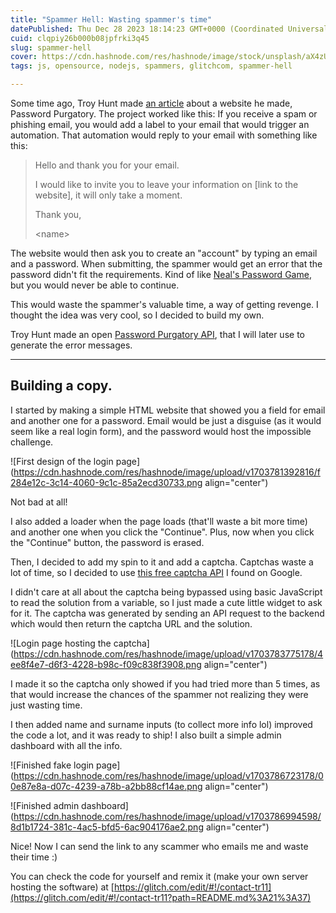```yaml
---
title: "Spammer Hell: Wasting spammer's time"
datePublished: Thu Dec 28 2023 18:14:23 GMT+0000 (Coordinated Universal Time)
cuid: clqpiy26b000b08jpfrki3q45
slug: spammer-hell
cover: https://cdn.hashnode.com/res/hashnode/image/stock/unsplash/aX4zU9Rp7jo/upload/955618aa7134b746db9a6024b1a13357.jpeg
tags: js, opensource, nodejs, spammers, glitchcom, spammer-hell

---
```


Some time ago, Troy Hunt made [an article](https://www.troyhunt.com/sending-spammers-to-password-purgatory-with-microsoft-power-automate-and-cloudflare-workers-kv/) about a website he made, Password Purgatory. The project worked like this: If you receive a spam or phishing email, you would add a label to your email that would trigger an automation. That automation would reply to your email with something like this:

> Hello and thank you for your email.
> 
> I would like to invite you to leave your information on \[link to the website\], it will only take a moment.
> 
> Thank you,
> 
> &lt;name&gt;

The website would then ask you to create an "account" by typing an email and a password. When submitting, the spammer would get an error that the password didn't fit the requirements. Kind of like [Neal's Password Game](https://neal.fun/password-game/), but you would never be able to continue.

This would waste the spammer's valuable time, a way of getting revenge. I thought the idea was very cool, so I decided to build my own.

Troy Hunt made an open [Password Purgatory API](https://passwordpurgatory.com/), that I will later use to generate the error messages.

---

## Building a copy.

I started by making a simple HTML website that showed you a field for email and another one for a password. Email would be just a disguise (as it would seem like a real login form), and the password would host the impossible challenge.

![First design of the login page](https://cdn.hashnode.com/res/hashnode/image/upload/v1703781392816/f284e12c-3c14-4060-9c1c-85a2ecd30733.png align="center")

Not bad at all!

I also added a loader when the page loads (that'll waste a bit more time) and another one when you click the "Continue". Plus, now when you click the "Continue" button, the password is erased.

Then, I decided to add my spin to it and add a captcha. Captchas waste a lot of time, so I decided to use [this free captcha API](https://rapidapi.com/MenesesGHZ/api/captcha-generator/) I found on Google.

I didn't care at all about the captcha being bypassed using basic JavaScript to read the solution from a variable, so I just made a cute little widget to ask for it. The captcha was generated by sending an API request to the backend which would then return the captcha URL and the solution.

![Login page hosting the captcha](https://cdn.hashnode.com/res/hashnode/image/upload/v1703783775178/4ee8f4e7-d6f3-4228-b98c-f09c838f3908.png align="center")

I made it so the captcha only showed if you had tried more than 5 times, as that would increase the chances of the spammer not realizing they were just wasting time.

I then added name and surname inputs (to collect more info lol) improved the code a lot, and it was ready to ship! I also built a simple admin dashboard with all the info.

![Finished fake login page](https://cdn.hashnode.com/res/hashnode/image/upload/v1703786723178/00e87e8a-d07c-4239-a78b-a2bb88cf14ae.png align="center")

![Finished admin dashboard](https://cdn.hashnode.com/res/hashnode/image/upload/v1703786994598/8d1b1724-381c-4ac5-bfd5-6ac904176ae2.png align="center")

Nice! Now I can send the link to any scammer who emails me and waste their time :)

You can check the code for yourself and remix it (make your own server hosting the software) at [https://glitch.com/edit/#!/contact-tr11](https://glitch.com/edit/#!/contact-tr11?path=README.md%3A21%3A37)